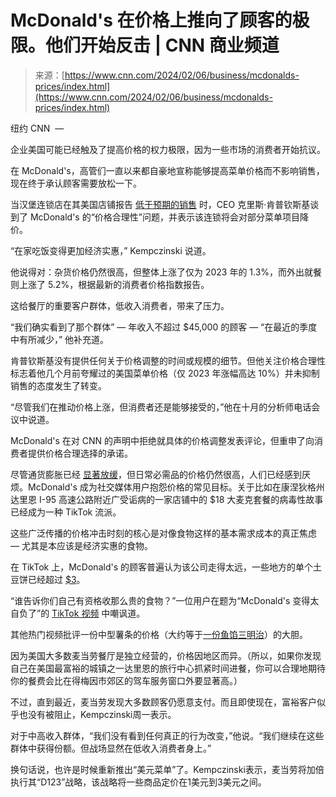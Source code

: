 <!--yml

category: 未分类

date: 2024-05-27 14:42:58

-->

# McDonald's 在价格上推向了顾客的极限。他们开始反击 | CNN 商业频道

> 来源：[https://www.cnn.com/2024/02/06/business/mcdonalds-prices/index.html](https://www.cnn.com/2024/02/06/business/mcdonalds-prices/index.html)

纽约 CNN  —

企业美国可能已经触及了提高价格的权力极限，因为一些市场的消费者开始抗议。

在 McDonald's，高管们一直以来都自豪地宣称能够提高菜单价格而不影响销售，现在终于承认顾客需要放松一下。

当汉堡连锁店在其美国店铺报告 [低于预期的销售](https://www.cnn.com/2024/02/05/investing/mcdonalds-full-year-earnings-2023/index.html) 时，CEO 克里斯·肯普钦斯基谈到了 McDonald's 的“价格合理性”问题，并表示该连锁将会对部分菜单项目降价。

“在家吃饭变得更加经济实惠，” Kempczinski 说道。

他说得对：杂货价格仍然很高，但整体上涨了仅为 2023 年的 1.3%，而外出就餐则上涨了 5.2%，根据最新的消费者价格指数报告。

这给餐厅的重要客户群体，低收入消费者，带来了压力。

“我们确实看到了那个群体” — 年收入不超过 $45,000 的顾客 — “在最近的季度中有所减少，” 他补充道。

肯普钦斯基没有提供任何关于价格调整的时间或规模的细节。但他关注价格合理性标志着他几个月前夸耀过的美国菜单价格（仅 2023 年涨幅高达 10%）并未抑制销售的态度发生了转变。

“尽管我们在推动价格上涨，但消费者还是能够接受的，”他在十月的分析师电话会议中说道。

McDonald's 在对 CNN 的声明中拒绝就具体的价格调整发表评论，但重申了向消费者提供价格合理选择的承诺。

尽管通货膨胀已经 [显著放缓](https://www.cnn.com/2024/01/11/economy/cpi-inflation-december/index.html)，但日常必需品的价格仍然很高，人们已经感到厌烦。McDonald's 成为社交媒体用户抱怨价格的常见目标。关于比如在康涅狄格州达里恩 I-95 高速公路附近广受诟病的一家店铺中的 $18 大麦克套餐的病毒性故事已经成为一种 TikTok 流派。

这些广泛传播的价格冲击时刻的核心是对像食物这样的基本需求成本的真正焦虑 — 尤其是本应该是经济实惠的食物。

在 TikTok 上，McDonald's 的顾客普遍认为该公司走得太远，一些地方的单个土豆饼已经超过 [$3](https://www.tiktok.com/t/ZT8v5Xmqa/)。

“谁告诉你们自己有资格收那么贵的食物？”一位用户在题为“McDonald's 变得太自负了”的 [TikTok 视频](https://www.tiktok.com/@classiqmusic/video/7249422781035646251?_r=1&_t=8jfD9H2lrnn&social_sharing=1) 中嘲讽道。

其他热门视频批评一份中型薯条的价格（大约等于[一份鱼馅三明治](https://www.tiktok.com/t/ZT8v5tPo3/)）的大胆。

因为美国大多数麦当劳餐厅是独立经营的，价格因地区而异。（所以，如果你发现自己在美国最富裕的城镇之一达里恩的旅行中心抓紧时间进餐，你可以合理地期待你的餐费会比在得梅因市郊区的驾车服务窗口外要显著高。）

不过，直到最近，麦当劳发现大多数顾客仍愿意支付。而且即使现在，富裕客户似乎也没有被阻止，Kempczinski周一表示。

对于中高收入群体，“我们没有看到任何真正的行为改变，”他说。“我们继续在这些群体中获得份额。但战场显然在低收入消费者身上。”

换句话说，也许是时候重新推出“美元菜单”了。Kempczinski表示，麦当劳将加倍执行其“D123”战略，该战略将一些商品定价在1美元到3美元之间。
